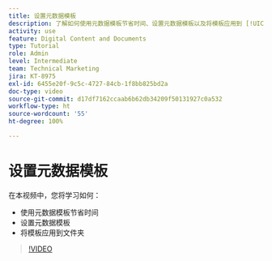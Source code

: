 ```yaml
---
title: 设置元数据模板
description: 了解如何使用元数据模板节省时间、设置元数据模板以及将模板应用到 [!UICONTROL Workfront DAM] 内的文件夹。
activity: use
feature: Digital Content and Documents
type: Tutorial
role: Admin
level: Intermediate
team: Technical Marketing
jira: KT-8975
exl-id: 6455e20f-9c5c-4727-84cb-1f8bb825bd2a
doc-type: video
source-git-commit: d17df7162ccaab6b62db34209f50131927c0a532
workflow-type: ht
source-wordcount: '55'
ht-degree: 100%

---
```


# 设置元数据模板

在本视频中，您将学习如何：

* 使用元数据模板节省时间
* 设置元数据模板
* 将模板应用到文件夹

>[!VIDEO](https://video.tv.adobe.com/v/3419478/?quality=12&learn=on&enablevpops&captions=chi_hans)
